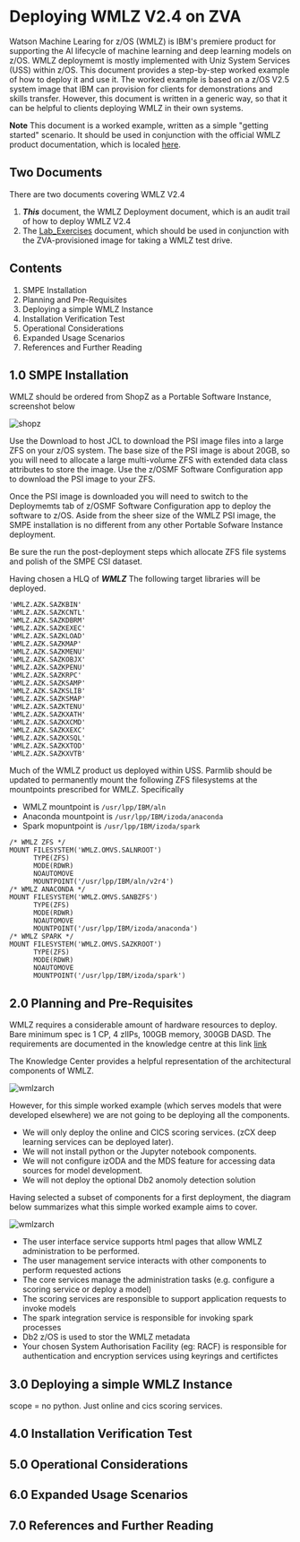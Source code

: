 # Deploying WMLZ V2.4 on ZVA

Watson Machine Learing for z/OS (WMLZ) is IBM's premiere product for supporting the AI lifecycle of machine learning and deep learning models on z/OS.
WMLZ deploymemt is mostly implemented with Uniz System Services (USS) within z/OS.
This document provides a step-by-step worked example of how to deploy it and use it.
The worked example is based on a z/OS V2.5 system image that IBM can provision for clients for demonstrations and skills transfer.
However, this document is written in a generic way, so that it can be helpful to clients deploying WMLZ in their own systems.

**Note** This document is a worked example, written as a simple "getting started" scenario. It should be used in conjunction with the official WMLZ product documentation, which is localed [here](https://www.ibm.com/docs/en/wml-for-zos/2.4.0).

## Two Documents

There are two documents covering WMLZ V2.4

1. ***This*** document, the WMLZ Deployment document, which is an audit trail of how to deploy WMLZ V2.4
2. The [Lab_Exercises](https://github.com/zeditor01/collidingworlds/blob/main/WMLZ_Lab_Exercises.md) document, which should be used in conjunction with the ZVA-provisioned image for taking a WMLZ test drive.



## Contents

1. SMPE Installation
2. Planning and Pre-Requisites
3. Deploying a simple WMLZ Instance
4. Installation Verification Test
5. Operational Considerations
6. Expanded Usage Scenarios
7. References and Further Reading



## 1.0 SMPE Installation

WMLZ should be ordered from ShopZ as a Portable Software Instance, screenshot below

![shopz](wmlzzvaimages/shopz.JPG)

Use the Download to host JCL to download the PSI image files into a large ZFS on your z/OS system. 
The base size of the PSI image is about 20GB, so you will need to allocate a large multi-volume ZFS with extended data class attributes to store the image.
Use the z/OSMF Software Configuration app to download the PSI image to your ZFS.

Once the PSI image is downloaded you will need to switch to the Deploymemts tab of z/OSMF Software Configuration app to deploy the software to z/OS.
Aside from the sheer size of the WMLZ PSI image, the SMPE installation is no different from any other Portable Sofware Instance deployment.

Be sure the run the post-deployment steps which allocate ZFS file systems and polish of the SMPE CSI dataset.

Having chosen a HLQ of ***WMLZ*** The following target libraries will be deployed.

```
'WMLZ.AZK.SAZKBIN' 
'WMLZ.AZK.SAZKCNTL'
'WMLZ.AZK.SAZKDBRM'
'WMLZ.AZK.SAZKEXEC'
'WMLZ.AZK.SAZKLOAD'
'WMLZ.AZK.SAZKMAP' 
'WMLZ.AZK.SAZKMENU'
'WMLZ.AZK.SAZKOBJX'
'WMLZ.AZK.SAZKPENU'
'WMLZ.AZK.SAZKRPC' 
'WMLZ.AZK.SAZKSAMP'
'WMLZ.AZK.SAZKSLIB'
'WMLZ.AZK.SAZKSMAP'
'WMLZ.AZK.SAZKTENU'
'WMLZ.AZK.SAZKXATH'
'WMLZ.AZK.SAZKXCMD'
'WMLZ.AZK.SAZKXEXC'
'WMLZ.AZK.SAZKXSQL'
'WMLZ.AZK.SAZKXTOD'
'WMLZ.AZK.SAZKXVTB'
```

Much of the WMLZ product us deployed within USS. Parmlib should be updated to permanently mount the following ZFS filesystems at the mountpoints prescribed for WMLZ. Specifically 

* WMLZ mountpoint is ```/usr/lpp/IBM/aln```
* Anaconda mountpoint is ```/usr/lpp/IBM/izoda/anaconda```
* Spark mopuntpoint is ```/usr/lpp/IBM/izoda/spark```

```
/* WMLZ ZFS */                                   
MOUNT FILESYSTEM('WMLZ.OMVS.SALNROOT')           
      TYPE(ZFS)                                  
      MODE(RDWR)                                 
      NOAUTOMOVE                                 
      MOUNTPOINT('/usr/lpp/IBM/aln/v2r4')        
/* WMLZ ANACONDA */                              
MOUNT FILESYSTEM('WMLZ.OMVS.SANBZFS')            
      TYPE(ZFS)                                  
      MODE(RDWR)                                 
      NOAUTOMOVE                                 
      MOUNTPOINT('/usr/lpp/IBM/izoda/anaconda')  
/* WMLZ SPARK */                                 
MOUNT FILESYSTEM('WMLZ.OMVS.SAZKROOT')           
      TYPE(ZFS)                                  
      MODE(RDWR)                                 
      NOAUTOMOVE                                 
      MOUNTPOINT('/usr/lpp/IBM/izoda/spark') 
```

## 2.0 Planning and Pre-Requisites

WMLZ requires a considerable amount of hardware resources to deploy. Bare minimum spec is 1 CP, 4 zIIPs, 100GB memory, 300GB DASD. The requirements are documented in the knowledge centre at this link [link](https://www.ibm.com/docs/en/wml-for-zos/2.4.0?topic=wmlz-planning-system-capacity)

The Knowledge Center provides a helpful representation of the architectural components of WMLZ.

![wmlzarch](wmlzzvaimages/components_all.JPG)

However, for this simple worked example (which serves models that were developed elsewhere) we are not going to be deploying all the components.

* We will only deploy the online and CICS scoring services. (zCX deep learning services can be deployed later).
* We will not install python or the Jupyter notebook components. 
* We will not configure izODA and the MDS feature for accessing data sources for model development.
* We will not deploy the optional Db2 anomoly detection solution

Having selected a subset of components for a first deployment, the diagram below summarizes what this simple worked example aims to cover.

![wmlzarch](wmlzzvaimages/components_simple.JPG)

* The user interface service supports html pages that allow WMLZ administration to be performed.
* The user management service interacts with other components to perform requested actions 
* The core services manage the administration tasks (e.g. configure a scoring service or deploy a model) 
* The scoring services are responsible to support application requests to invoke models
* The spark integration service is responsible for invoking spark processes
* Db2 z/OS is used to stor the WMLZ metadata
* Your chosen System Authorisation Facility (eg: RACF) is responsible for authentication and encryption services using keyrings and certifictes


## 3.0 Deploying a simple WMLZ Instance

scope = no python. Just online and cics scoring services.

## 4.0 Installation Verification Test


## 5.0 Operational Considerations


## 6.0 Expanded Usage Scenarios


## 7.0 References and Further Reading




